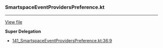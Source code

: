 ### SmartspaceEventProvidersPreference.kt
---
[View file](../files/141_SmartspaceEventProvidersPreference.kt)

**Super Delegation**

 - [141_SmartspaceEventProvidersPreference.kt:36:9](../files/141_SmartspaceEventProvidersPreference.kt#L36)
